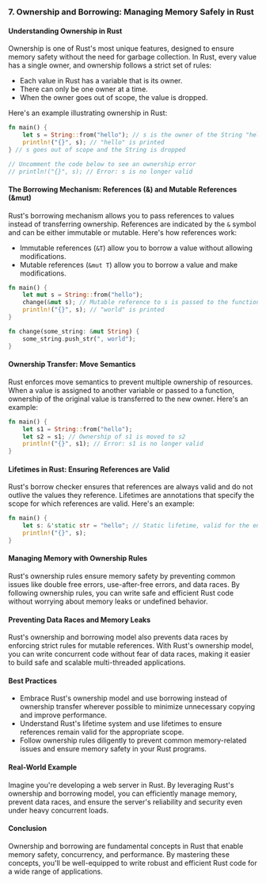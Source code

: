 ### 7. Ownership and Borrowing: Managing Memory Safely in Rust

#### Understanding Ownership in Rust

Ownership is one of Rust's most unique features, designed to ensure memory safety without the need for garbage collection. In Rust, every value has a single owner, and ownership follows a strict set of rules:

- Each value in Rust has a variable that is its owner.
- There can only be one owner at a time.
- When the owner goes out of scope, the value is dropped.

Here's an example illustrating ownership in Rust:

```rust
fn main() {
    let s = String::from("hello"); // s is the owner of the String "hello"
    println!("{}", s); // "hello" is printed
} // s goes out of scope and the String is dropped

// Uncomment the code below to see an ownership error
// println!("{}", s); // Error: s is no longer valid
```

#### The Borrowing Mechanism: References (&) and Mutable References (&mut)

Rust's borrowing mechanism allows you to pass references to values instead of transferring ownership. References are indicated by the `&` symbol and can be either immutable or mutable. Here's how references work:

- Immutable references (`&T`) allow you to borrow a value without allowing modifications.
- Mutable references (`&mut T`) allow you to borrow a value and make modifications.

```rust
fn main() {
    let mut s = String::from("hello");
    change(&mut s); // Mutable reference to s is passed to the function
    println!("{}", s); // "world" is printed
}

fn change(some_string: &mut String) {
    some_string.push_str(", world");
}
```

#### Ownership Transfer: Move Semantics

Rust enforces move semantics to prevent multiple ownership of resources. When a value is assigned to another variable or passed to a function, ownership of the original value is transferred to the new owner. Here's an example:

```rust
fn main() {
    let s1 = String::from("hello");
    let s2 = s1; // Ownership of s1 is moved to s2
    println!("{}", s1); // Error: s1 is no longer valid
}
```

#### Lifetimes in Rust: Ensuring References are Valid

Rust's borrow checker ensures that references are always valid and do not outlive the values they reference. Lifetimes are annotations that specify the scope for which references are valid. Here's an example:

```rust
fn main() {
    let s: &'static str = "hello"; // Static lifetime, valid for the entire program
    println!("{}", s);
}
```

#### Managing Memory with Ownership Rules

Rust's ownership rules ensure memory safety by preventing common issues like double free errors, use-after-free errors, and data races. By following ownership rules, you can write safe and efficient Rust code without worrying about memory leaks or undefined behavior.

#### Preventing Data Races and Memory Leaks

Rust's ownership and borrowing model also prevents data races by enforcing strict rules for mutable references. With Rust's ownership model, you can write concurrent code without fear of data races, making it easier to build safe and scalable multi-threaded applications.

#### Best Practices

- Embrace Rust's ownership model and use borrowing instead of ownership transfer wherever possible to minimize unnecessary copying and improve performance.
- Understand Rust's lifetime system and use lifetimes to ensure references remain valid for the appropriate scope.
- Follow ownership rules diligently to prevent common memory-related issues and ensure memory safety in your Rust programs.

#### Real-World Example

Imagine you're developing a web server in Rust. By leveraging Rust's ownership and borrowing model, you can efficiently manage memory, prevent data races, and ensure the server's reliability and security even under heavy concurrent loads.

#### Conclusion

Ownership and borrowing are fundamental concepts in Rust that enable memory safety, concurrency, and performance. By mastering these concepts, you'll be well-equipped to write robust and efficient Rust code for a wide range of applications.
